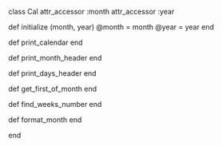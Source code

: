class Cal
  attr_accessor :month
  attr_accessor :year

  def initialize (month, year)
    @month = month
    @year = year
  end

  def print_calendar
  end

  def print_month_header
  end

  def print_days_header
  end

  def get_first_of_month
  end

  def find_weeks_number
  end

  def format_month
  end

end
